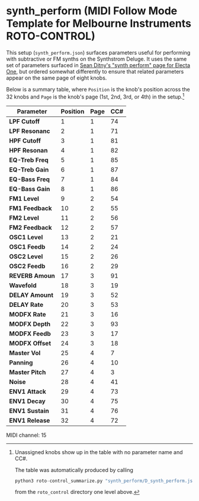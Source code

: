 # synth_perform (MIDI Follow Mode Template for Melbourne Instruments ROTO-CONTROL)

This setup (`synth_perform.json`) surfaces parameters useful for performing with subtractive or FM synths on the Synthstrom Deluge. It uses the same set of parameters surfaced in [Sean Ditny's "synth perform" page for Electa One](https://app.electra.one/preset/vZ6WBYb4xDpMGcpChejY), but ordered somewhat differently to ensure that related parameters appear on the same page of eight knobs.

Below is a summary table, where `Position` is the knob's position across the 32 knobs and `Page` is the knob's page (1st, 2nd, 3rd, or 4th) in the setup.[^1]

| Parameter | Position | Page | CC# |
|-----------|----------|------|----|
| **LPF Cutoff** | 1 | 1 | 74 |
| **LPF Resonanc** | 2 | 1 | 71 |
| **HPF Cutoff** | 3 | 1 | 81 |
| **HPF Resonan** | 4 | 1 | 82 |
| **EQ-Treb Freq** | 5 | 1 | 85 |
| **EQ-Treb Gain** | 6 | 1 | 87 |
| **EQ-Bass Freq** | 7 | 1 | 84 |
| **EQ-Bass Gain** | 8 | 1 | 86 |
| **FM1 Level** | 9 | 2 | 54 |
| **FM1 Feedback** | 10 | 2 | 55 |
| **FM2 Level** | 11 | 2 | 56 |
| **FM2 Feedback** | 12 | 2 | 57 |
| **OSC1 Level** | 13 | 2 | 21 |
| **OSC1 Feedb** | 14 | 2 | 24 |
| **OSC2 Level** | 15 | 2 | 26 |
| **OSC2 Feedb** | 16 | 2 | 29 |
| **REVERB Amoun** | 17 | 3 | 91 |
| **Wavefold** | 18 | 3 | 19 |
| **DELAY Amount** | 19 | 3 | 52 |
| **DELAY Rate** | 20 | 3 | 53 |
| **MODFX Rate** | 21 | 3 | 16 |
| **MODFX Depth** | 22 | 3 | 93 |
| **MODFX Feedb** | 23 | 3 | 17 |
| **MODFX Offset** | 24 | 3 | 18 |
| **Master Vol** | 25 | 4 | 7 |
| **Panning** | 26 | 4 | 10 |
| **Master Pitch** | 27 | 4 | 3 |
| **Noise** | 28 | 4 | 41 |
| **ENV1 Attack** | 29 | 4 | 73 |
| **ENV1 Decay** | 30 | 4 | 75 |
| **ENV1 Sustain** | 31 | 4 | 76 |
| **ENV1 Release** | 32 | 4 | 72 |

MIDI channel: 15

[^1]: Unassigned knobs show up in the table with no parameter name and CC#.

    The table was automatically produced by calling

    ```python
    python3 roto-control_summarize.py "synth_perform/D_synth_perform.json"
    ```

    from the `roto_control` directory one level above.
